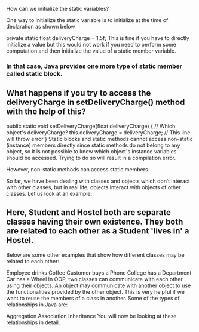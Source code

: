 How can we initialize the static variables?

One way to initialize the static variable is to initialize at the time of declaration as shown below

private static float deliveryCharge = 1.5f; 
This is fine if you have to directly initialize a value but this would not work if you need to perform some computation and then initialize the value of a static member variable. 

### In that case, Java provides one more type of static member called static block.





## What happens if you try to access the deliveryCharge in setDeliveryCharge() method with the help of this?

public static void setDeliveryCharge(float deliveryCharge) {
	// Which object's deliveryCharge?
	this.deliveryCharge = deliveryCharge; // This line will throw error 
	}
Static blocks and static methods cannot access non-static (instance) members directly since static methods do not belong to any object, so it is not possible to know which object's instance variables should be accessed. Trying to do so will result in a compilation error.

However, non-static methods can access static members.




So far, we have been dealing with classes and objects which don’t interact with other classes, but in real life, objects interact with objects of other classes. Let us look at an example: 



## Here, Student and Hostel both are separate classes having their own existence. They both are related to each other as a Student 'lives in' a Hostel. 

Below are some other examples that show how different classes may be related to each other: 

Employee drinks Coffee 
Customer buys a Phone 
College has a Department 
Car has a Wheel 
In OOP, two classes can communicate with each other using their objects. An object may communicate with another object to use the functionalities provided by the other object. This is very helpful if we want to reuse the members of a class in another. Some of the types of relationships in Java are: 

Aggregation 
Association 
Inheritance 
You will now be looking at these relationships in detail.